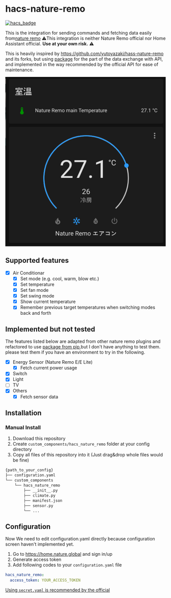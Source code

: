 # hacs-nature-remo

[![hacs_badge](https://img.shields.io/badge/HACS-Custom-41BDF5.svg?style=for-the-badge)](https://github.com/kkiyama117/hacs-nature-remo)

This is the integration for sending commands and fetching data easily from[nature remo](https://en.nature.global/)
⚠️This integration is neither Nature Remo official nor Home Assistant official. **Use at your own risk.** ⚠️

This is heavily inspired by https://github.com/yutoyazaki/hass-nature-remo and its forks, but using [package](https://github.com/morinokami/nature-remo) for the part of the data exchange with API, and implemented in the way recommended by the official API for ease of maintenance.

<img src="./assets/screenshot_1.png" width="600">

## Supported features

- [x] Air Conditionar
  - [x] Set mode (e.g. cool, warm, blow etc.)
  - [x] Set temperature
  - [x] Set fan mode
  - [x] Set swing mode
  - [x] Show current temperature
  - [x] Remember previous target temperatures when switching modes back and forth

## Implemented but not tested
The features listed below are adapted from other nature remo plugins and refactored to use [package from pip](https://github.com/morinokami/nature-remo),but I don't have anything to test them.
please test them if you have an environment to try in the following.

- [x] Energy Sensor (Nature Remo E/E Lite)
  - [x] Fetch current power usage
- [x] Switch
- [x] Light
- [ ] TV
- [x] Others
  - [x] Fetch sensor data
  
## Installation

### Manual Install

1. Download this repository
1. Create `custom_components/hacs_nature_remo` folder at your config directory
1. Copy all files of this repository into it (Just drag&drop whole files would be fine)

```
{path_to_your_config}
├── configuration.yaml
└── custom_components
    └── hacs_nature_remo
        ├── __init__.py
        ├── climate.py
        ├── manifest.json
        ├── sensor.py
        └── ... 
```


## Configuration

Now We need to edit configuration.yaml directly because configuration screen haven't implemented yet. 

1. Go to https://home.nature.global and sign in/up
1. Generate access token
1. Add following codes to your `configuration.yaml` file

```yaml
hacs_nature_remo:
  access_token: YOUR_ACCESS_TOKEN
```

[Using `secret.yaml` is recommended by the official](https://www.home-assistant.io/docs/configuration/secrets/)
